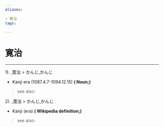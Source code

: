 ```yaml
---
aliases:
    
- 寛治
tags:
    
---
```


# 寛治
---
1).
,寛治 > かんじ,かんじ

- Kanji era (1087.4.7-1094.12.15)
**( Noun;)**
> see also: 
            
2).
,寛治 > かんじ,かんじ

- Kanji (era)
**( Wikipedia definition;)**
> see also: 
            